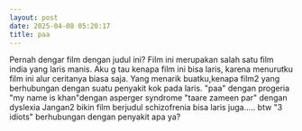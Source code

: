 ```yaml
---
layout: post
date: 2025-04-08 05:20:17
title: paa
---
```


Pernah dengar film dengan judul ini? Film ini merupakan salah satu film india yang laris manis. Aku g tau kenapa film ini bisa laris, karena menurutku film ini alur ceritanya biasa saja. Yang menarik buatku,kenapa film2 yang berhubungan dengan suatu penyakit kok pada laris.
"paa" dengan  progeria
"my name is khan"dengan asperger syndrome
"taare zameen par" dengan dyslexia
Jangan2 bikin film berjudul schizofrenia bisa laris juga.....
btw "3 idiots" berhubungan dengan penyakit apa ya?